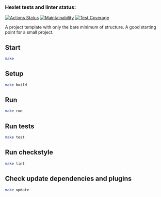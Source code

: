 ### Hexlet tests and linter status:
[![Actions Status](https://github.com/igggiRUS/java-project-61/workflows/hexlet-check/badge.svg)](https://github.com/igggiRUS/java-project-61/actions)
[![Maintainability](https://api.codeclimate.com/v1/badges/bc953fb0ab378995dab3/maintainability)](https://codeclimate.com/github.com/igggiRUS/java-project-61/maintainability)
[![Test Coverage](https://api.codeclimate.com/v1/badges/bc953fb0ab378995dab3/test_coverage)](https://codeclimate.com/github.com/igggiRUS/java-project-61/test_coverage)

A project template with only the bare minimum of structure. A good starting point for a small project. 

## Start

```sh
make
```

## Setup
```sh
make build
```

## Run
```sh
make run
```

## Run tests
```sh
make test
```

## Run checkstyle
```sh
make lint
```

## Check update dependencies and plugins
```sh
make update
```
